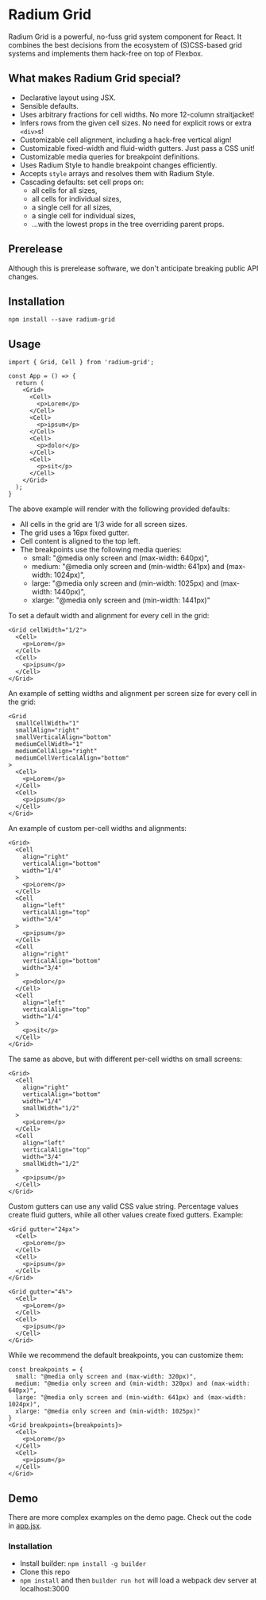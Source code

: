 # Radium Grid

Radium Grid is a powerful, no-fuss grid system component for React. It combines the best decisions from the ecosystem of (S)CSS-based grid systems and implements them hack-free on top of Flexbox.

## What makes Radium Grid special?
- Declarative layout using JSX.
- Sensible defaults.
- Uses arbitrary fractions for cell widths. No more 12-column straitjacket!
- Infers rows from the given cell sizes. No need for explicit rows or extra `<div>`s!
- Customizable cell alignment, including a hack-free vertical align!
- Customizable fixed-width and fluid-width gutters. Just pass a CSS unit!
- Customizable media queries for breakpoint definitions.
- Uses Radium Style to handle breakpoint changes efficiently.
- Accepts `style` arrays and resolves them with Radium Style.
- Cascading defaults: set cell props on:
  - all cells for all sizes,
  - all cells for individual sizes,
  - a single cell for all sizes,
  - a single cell for individual sizes,
  - ...with the lowest props in the tree overriding parent props.

## Prerelease
Although this is prerelease software, we don't anticipate breaking public API changes.

## Installation
`npm install --save radium-grid`

## Usage
```es6
import { Grid, Cell } from 'radium-grid';

const App = () => {
  return (
    <Grid>
      <Cell>
        <p>Lorem</p>
      </Cell>
      <Cell>
        <p>ipsum</p>
      </Cell>
      <Cell>
        <p>dolor</p>
      </Cell>
      <Cell>
        <p>sit</p>
      </Cell>
    </Grid>
  );
}
```
The above example will render with the following provided defaults:
- All cells in the grid are 1/3 wide for all screen sizes.
- The grid uses a 16px fixed gutter.
- Cell content is aligned to the top left.
- The breakpoints use the following media queries:
  - small: "@media only screen and (max-width: 640px)",
  - medium: "@media only screen and (min-width: 641px) and (max-width: 1024px)",
  - large: "@media only screen and (min-width: 1025px) and (max-width: 1440px)",
  - xlarge: "@media only screen and (min-width: 1441px)"

To set a default width and alignment for every cell in the grid:
```es6
<Grid cellWidth="1/2">
  <Cell>
    <p>Lorem</p>
  </Cell>
  <Cell>
    <p>ipsum</p>
  </Cell>
</Grid>
```

An example of setting widths and alignment per screen size for every cell in the grid:
```es6
<Grid
  smallCellWidth="1"
  smallAlign="right"
  smallVerticalAlign="bottom"
  mediumCellWidth="1"
  mediumCellAlign="right"
  mediumCellVerticalAlign="bottom"
>
  <Cell>
    <p>Lorem</p>
  </Cell>
  <Cell>
    <p>ipsum</p>
  </Cell>
</Grid>
```

An example of custom per-cell widths and alignments:
```es6
<Grid>
  <Cell
    align="right"
    verticalAlign="bottom"
    width="1/4"
  >
    <p>Lorem</p>
  </Cell>
  <Cell
    align="left"
    verticalAlign="top"
    width="3/4"
  >
    <p>ipsum</p>
  </Cell>
  <Cell
    align="right"
    verticalAlign="bottom"
    width="3/4"
  >
    <p>dolor</p>
  </Cell>
  <Cell
    align="left"
    verticalAlign="top"
    width="1/4"
  >
    <p>sit</p>
  </Cell>
</Grid>
```

The same as above, but with different per-cell widths on small screens:
```es6
<Grid>
  <Cell
    align="right"
    verticalAlign="bottom"
    width="1/4"
    smallWidth="1/2"
  >
    <p>Lorem</p>
  </Cell>
  <Cell
    align="left"
    verticalAlign="top"
    width="3/4"
    smallWidth="1/2"
  >
    <p>ipsum</p>
  </Cell>
</Grid>
```

Custom gutters can use any valid CSS value string. Percentage values create fluid gutters, while all other values create fixed gutters. Example:

```es6
<Grid gutter="24px">
  <Cell>
    <p>Lorem</p>
  </Cell>
  <Cell>
    <p>ipsum</p>
  </Cell>
</Grid>

<Grid gutter="4%">
  <Cell>
    <p>Lorem</p>
  </Cell>
  <Cell>
    <p>ipsum</p>
  </Cell>
</Grid>
```

While we recommend the default breakpoints, you can customize them:
```es6
const breakpoints = {
  small: "@media only screen and (max-width: 320px)",
  medium: "@media only screen and (min-width: 320px) and (max-width: 640px)",
  large: "@media only screen and (min-width: 641px) and (max-width: 1024px)",
  xlarge: "@media only screen and (min-width: 1025px)"
}
<Grid breakpoints={breakpoints}>
  <Cell>
    <p>Lorem</p>
  </Cell>
  <Cell>
    <p>ipsum</p>
  </Cell>
</Grid>
```

## Demo
There are more complex examples on the demo page. Check out the code in [app.jsx](https://github.com/FormidableLabs/radium-grid/blob/master/demo/app.jsx).

### Installation
- Install builder: `npm install -g builder`
- Clone this repo
- `npm install` and then `builder run hot` will load a webpack dev server at localhost:3000
